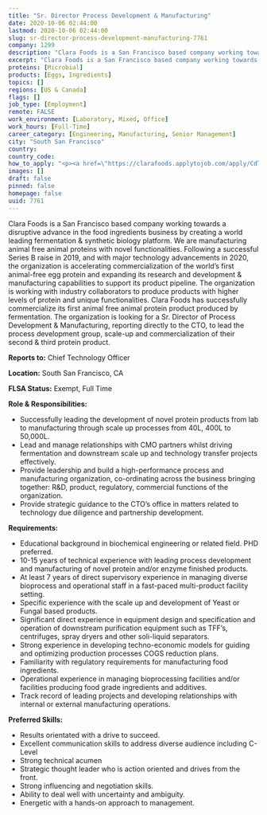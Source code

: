 ```yaml
---
title: "Sr. Director Process Development & Manufacturing"
date: 2020-10-06 02:44:00
lastmod: 2020-10-06 02:44:00
slug: sr-director-process-development-manufacturing-7761
company: 1299
description: "Clara Foods is a San Francisco based company working towards a disruptive advance in the food ingredients business by creating a world leading fermentation & synthetic biology platform. We are manufacturing animal free animal proteins with novel functionalities. Following a successful Series B raise in 2019, and with major technology advancements in 2020, the organization is accelerating commercialization of the world’s first animal-free egg protein and expanding its research and development & manufacturing capabilities to support its product pipeline."
excerpt: "Clara Foods is a San Francisco based company working towards a disruptive advance in the food ingredients business by creating a world leading fermentation & synthetic biology platform. We are manufacturing animal free animal proteins with novel functionalities. Following a successful Series B raise in 2019, and with major technology advancements in 2020, the organization is accelerating commercialization of the world’s first animal-free egg protein and expanding its research and development & manufacturing capabilities to support its product pipeline."
proteins: [Microbial]
products: [Eggs, Ingredients]
topics: []
regions: [US & Canada]
flags: []
job_type: [Employment]
remote: FALSE
work_environment: [Laboratory, Mixed, Office]
work_hours: [Full-Time]
career_category: [Engineering, Manufacturing, Senior Management]
city: "South San Francisco"
country: 
country_code: 
how_to_apply: "<p><a href=\"https://clarafoods.applytojob.com/apply/CdTqG4svlL/Sr-Director-Process-Development-Manufacturing?source=proteinreport\">https://clarafoods.applytojob.com/apply/CdTqG4svlL/Sr-Director-Process-…</a></p>"
images: []
draft: false
pinned: false
homepage: false
uuid: 7761
---
```

<p>Clara Foods is a San Francisco based company working towards a disruptive advance in the food ingredients business by creating a world leading fermentation & synthetic biology platform. We are manufacturing animal free animal proteins with novel functionalities. Following a successful Series B raise in 2019, and with major technology advancements in 2020, the organization is accelerating commercialization of the world’s first animal-free egg protein and expanding its research and development & manufacturing capabilities to support its product pipeline. The organization is working with industry collaborators to produce products with higher levels of protein and unique functionalities. Clara Foods has successfully commercialize its first animal free animal protein product produced by fermentation. The organization is looking for a Sr. Director of Process Development & Manufacturing, reporting directly to the CTO, to lead the process development group, scale-up and commercialization of their second & third protein product. </p>
<p><strong>Reports to:</strong> Chief Technology Officer</p>
<p><strong>Location:</strong> South San Francisco, CA</p>
<p><strong>FLSA Status:</strong> Exempt, Full Time</p>
<p><strong>Role & Responsibilities: </strong></p>
<ul>
<li>Successfully leading the development of novel protein products from lab to manufacturing through scale up processes from 40L, 400L to 50,000L.</li>
<li>Lead and manage relationships with CMO partners whilst driving fermentation and downstream scale up and technology transfer projects effectively.</li>
<li>Provide leadership and build a high-performance process and manufacturing organization, co-ordinating across the business bringing together: R&D, product, regulatory, commercial functions of the organization.</li>
<li>Provide strategic guidance to the CTO’s office in matters related to technology due diligence and partnership development.</li>
</ul>
<p><strong>Requirements:</strong></p>
<ul>
<li>Educational background in biochemical engineering or related field. PHD preferred. </li>
<li>10-15 years of technical experience with leading process development and manufacturing of novel protein and/or enzyme finished products. </li>
<li>At least 7 years of direct supervisory experience in managing diverse bioprocess and operational staff in a fast-paced multi-product facility setting. </li>
<li>Specific experience with the scale up and development of Yeast or Fungal based products. </li>
<li>Significant direct experience in equipment design and specification and operation of downstream purification equipment such as TFF’s, centrifuges, spray dryers and other soli-liquid separators.</li>
<li>Strong experience in developing techno-economic models for guiding and optimizing production processes COGS reduction plans.</li>
<li>Familiarity with regulatory requirements for manufacturing food ingredients. </li>
<li>Operational experience in managing bioprocessing facilities and/or facilities producing food grade ingredients and additives. </li>
<li>Track record of leading projects and developing relationships with internal or external manufacturing operations. </li>
</ul>
<p><strong>Preferred Skills: </strong></p>
<ul>
<li>Results orientated with a drive to succeed. </li>
<li>Excellent communication skills to address diverse audience including C-Level</li>
<li>Strong technical acumen </li>
<li>Strategic thought leader who is action oriented and drives from the front.</li>
<li>Strong influencing and negotiation skills. </li>
<li>Ability to deal well with uncertainty and ambiguity.</li>
<li>Energetic with a hands-on approach to management.  </li>
</ul>

